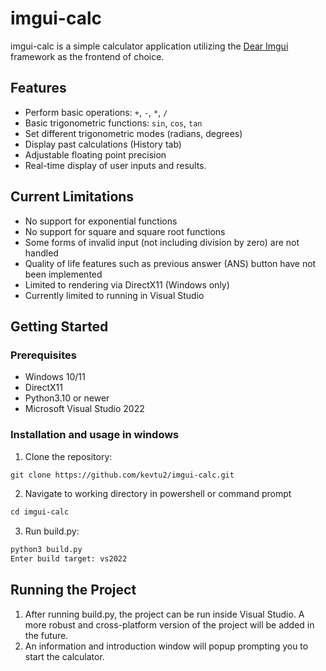 # imgui-calc
imgui-calc is a simple calculator application utilizing the [Dear Imgui](https://github.com/ocornut/imgui) framework as the frontend of choice.

## Features
- Perform basic operations: `+`, `-`, `*`, `/`
- Basic trigonometric functions: `sin`, `cos`, `tan`
- Set different trigonometric modes (radians, degrees)
- Display past calculations (History tab)
- Adjustable floating point precision
- Real-time display of user inputs and results.

## Current Limitations
- No support for exponential functions
- No support for square and square root functions
- Some forms of invalid input (not including division by zero) are not handled
- Quality of life features such as previous answer (ANS) button have not been implemented
- Limited to rendering via DirectX11 (Windows only)
- Currently limited to running in Visual Studio

## Getting Started
### Prerequisites
- Windows 10/11
- DirectX11
- Python3.10 or newer
- Microsoft Visual Studio 2022

### Installation and usage in windows
1. Clone the repository:
```markdown
git clone https://github.com/kevtu2/imgui-calc.git
```
2. Navigate to working directory in powershell or command prompt
```markdown
cd imgui-calc
```
3. Run build.py:
```markdown
python3 build.py
Enter build target: vs2022 
```

## Running the Project
1. After running build.py, the project can be run inside Visual Studio. A more robust and cross-platform version of the project will be added in the future.
3. An information and introduction window will popup prompting you to start the calculator.
